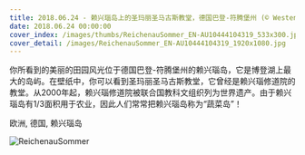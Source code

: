 ```yaml
---
title: 2018.06.24 - 赖兴瑙岛上的圣玛丽圣马古斯教堂，德国巴登-符腾堡州 (© Westend61/Getty Images)
date: 2018.06.24 00:00:00
cover_index: /images/thumbs/ReichenauSommer_EN-AU10444104319_533x300.jpg
cover_detail: /images/ReichenauSommer_EN-AU10444104319_1920x1080.jpg
---
```


你所看到的美丽的田园风光位于德国巴登-符腾堡州的赖兴瑙岛，它是博登湖上最大的岛屿。在壁纸中，你可以看到圣玛丽圣马古斯教堂，它曾经是赖兴瑙修道院的教堂。从2000年起，赖兴瑙修道院被联合国教科文组织列为世界遗产。由于赖兴瑙岛有1/3面积用于农业，因此人们常常把赖兴瑙岛称为“蔬菜岛”！

欧洲, 德国, 赖兴瑙岛

![ReichenauSommer](/images/ReichenauSommer_EN-AU10444104319_1920x1080.jpg)
